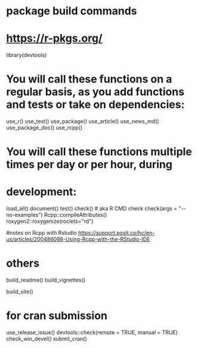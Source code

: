 # package build commands
# https://r-pkgs.org/ 


library(devtools)
# You will call these functions on a regular basis, as you add functions and tests or take on dependencies:

use_r()
use_test()
use_package()
use_article()
use_news_md()
use_package_doc()
use_rcpp()

# You will call these functions multiple times per day or per hour, during
# development:

load_all()
document()
test()
check() # aka R CMD check
check(args = "--no-examples")
Rcpp::compileAttributes()
roxygen2::roxygenize(roclets="rd")

#notes on Rcpp with Rstudio
https://support.posit.co/hc/en-us/articles/200486088-Using-Rcpp-with-the-RStudio-IDE


# others
build_readme()
build_vignettes()

build_site()

# for cran submission
use_release_issue()
devtools::check(remote = TRUE, manual = TRUE)
check_win_devel()
submit_cran()

